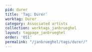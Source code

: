 ```yaml
---
pid: durer
title: 'Tag: Durer'
worktag: Durer
category: Associated artists
collection: worktags_janbrueghel
layout: tagpage_janbrueghel
order: '051'
permalink: "/janbrueghel/tags/durer/"
---
```

